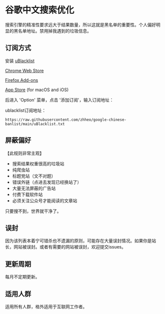 # 谷歌中文搜索优化

搜索引擎的精准性要求远大于结果数量，所以这就是黑名单的重要性。个人偏好明显的黑名单地址。禁用掉我遇到的垃圾信息。

## 订阅方式

安装 [uBlacklist](https://github.com/iorate/uBlacklist)

[Chrome Web Store](https://chrome.google.com/webstore/detail/ublacklist/pncfbmialoiaghdehhbnbhkkgmjanfhe)

[Firefox Add-ons](https://addons.mozilla.org/en-US/firefox/addon/ublacklist/)

[App Store](https://apps.apple.com/us/app/ublacklist-for-safari/id1547912640) (for macOS and iOS)

后进入 'Option' 菜单，点击 '添加订阅'，输入订阅地址：

ublacklist订阅地址：
```
https://raw.githubusercontent.com/zhheo/google-chinese-banlist/main/uBlacklist.txt
```

## 屏蔽偏好

【此规则非常主观】

- 搜索结果权重很高的垃圾站
- 纯爬虫站
- 标题党站（文不对题）
- 错误外链（点进去发现已经换站了）
- 大量无法屏蔽的广告站
- 付费下载软件站
- 必须关注公众号才能阅读的文章站

只要搜不到，世界就干净了。

## 误封

因为该列表本着宁可错杀也不遗漏的原则，可能存在大量误封情况。如果你是站长，网站被误封。或者有需要的网站被误封，欢迎提交issues。

## 更新周期

每月不定期更新。

## 适用人群

适用所有人群，格外适用于互联网工作者。
